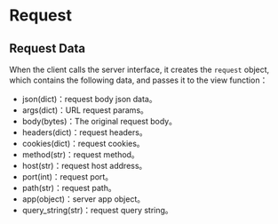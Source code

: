 # Request

## Request Data
When the client calls the server interface, it creates the `request` object, which contains the following data, and passes it to the view function：

- json(dict)：request body json data。
- args(dict)：URL request params。
- body(bytes)：The original request body。
- headers(dict)：request headers。
- cookies(dict)：request cookies。
- method(str)：request method。
- host(str)：request host address。
- port(int)：request port。
- path(str)：request path。
- app(object)：server app object。
- query_string(str)：request query string。